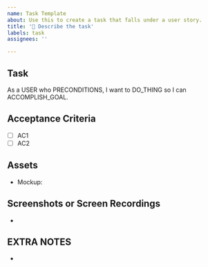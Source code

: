 ```yaml
---
name: Task Template
about: Use this to create a task that falls under a user story.
title: '🎯 Describe the task'
labels: task
assignees: ''

---
```


## Task

As a USER who PRECONDITIONS, I want to DO_THING so I can ACCOMPLISH_GOAL.


## Acceptance Criteria

- [ ] AC1
- [ ] AC2

## Assets

- Mockup: 


## Screenshots or Screen Recordings

-

## EXTRA NOTES

-